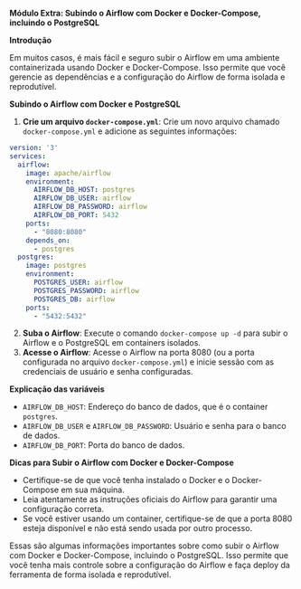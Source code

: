 
**Módulo Extra: Subindo o Airflow com Docker e Docker-Compose, incluindo o PostgreSQL**

**Introdução**

Em muitos casos, é mais fácil e seguro subir o Airflow em uma ambiente containerizada usando Docker e Docker-Compose. Isso permite que você gerencie as dependências e a configuração do Airflow de forma isolada e reprodutível.

**Subindo o Airflow com Docker e PostgreSQL**

1. **Crie um arquivo `docker-compose.yml`**: Crie um novo arquivo chamado `docker-compose.yml` e
adicione as seguintes informações:
```yaml
version: '3'
services:
  airflow:
    image: apache/airflow
    environment:
      AIRFLOW_DB_HOST: postgres
      AIRFLOW_DB_USER: airflow
      AIRFLOW_DB_PASSWORD: airflow
      AIRFLOW_DB_PORT: 5432
    ports:
      - "8080:8080"
    depends_on:
      - postgres
  postgres:
    image: postgres
    environment:
      POSTGRES_USER: airflow
      POSTGRES_PASSWORD: airflow
      POSTGRES_DB: airflow
    ports:
      - "5432:5432"
```
2. **Suba o Airflow**: Execute o comando `docker-compose up -d` para subir o Airflow e o PostgreSQL em containers isolados.
3. **Acesse o Airflow**: Acesse o Airflow na porta 8080 (ou a porta configurada no arquivo `docker-compose.yml`) e inicie sessão com as credenciais de usuário e senha configuradas.

**Explicação das variáveis**

* `AIRFLOW_DB_HOST`: Endereço do banco de dados, que é o container `postgres`.
* `AIRFLOW_DB_USER` e `AIRFLOW_DB_PASSWORD`: Usuário e senha para o banco de dados.
* `AIRFLOW_DB_PORT`: Porta do banco de dados.

**Dicas para Subir o Airflow com Docker e Docker-Compose**

* Certifique-se de que você tenha instalado o Docker e o Docker-Compose em sua máquina.
* Leia atentamente as instruções oficiais do Airflow para garantir uma configuração correta.
* Se você estiver usando um container, certifique-se de que a porta 8080 esteja disponível e não está
sendo usada por outro processo.

Essas são algumas informações importantes sobre como subir o Airflow com Docker e Docker-Compose, incluindo o PostgreSQL. Isso permite que você tenha mais controle sobre a configuração do Airflow e faça deploy da ferramenta de forma isolada e reprodutível.